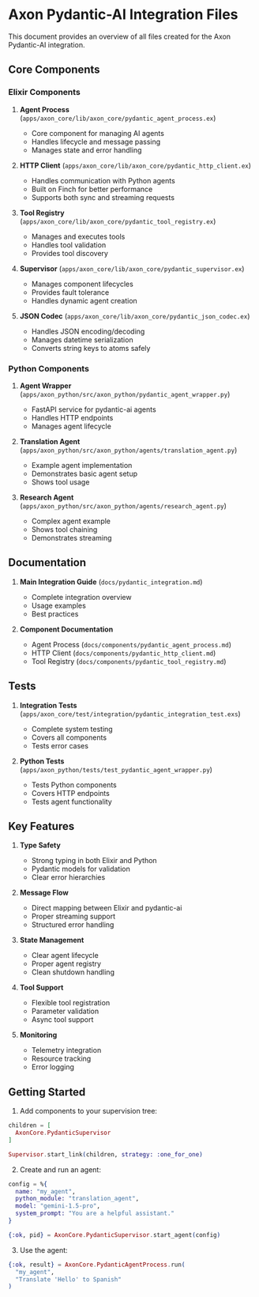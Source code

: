 # Axon Pydantic-AI Integration Files

This document provides an overview of all files created for the Axon Pydantic-AI integration.

## Core Components

### Elixir Components

1. **Agent Process** (`apps/axon_core/lib/axon_core/pydantic_agent_process.ex`)
   - Core component for managing AI agents
   - Handles lifecycle and message passing
   - Manages state and error handling

2. **HTTP Client** (`apps/axon_core/lib/axon_core/pydantic_http_client.ex`)
   - Handles communication with Python agents
   - Built on Finch for better performance
   - Supports both sync and streaming requests

3. **Tool Registry** (`apps/axon_core/lib/axon_core/pydantic_tool_registry.ex`)
   - Manages and executes tools
   - Handles tool validation
   - Provides tool discovery

4. **Supervisor** (`apps/axon_core/lib/axon_core/pydantic_supervisor.ex`)
   - Manages component lifecycles
   - Provides fault tolerance
   - Handles dynamic agent creation

5. **JSON Codec** (`apps/axon_core/lib/axon_core/pydantic_json_codec.ex`)
   - Handles JSON encoding/decoding
   - Manages datetime serialization
   - Converts string keys to atoms safely

### Python Components

1. **Agent Wrapper** (`apps/axon_python/src/axon_python/pydantic_agent_wrapper.py`)
   - FastAPI service for pydantic-ai agents
   - Handles HTTP endpoints
   - Manages agent lifecycle

2. **Translation Agent** (`apps/axon_python/src/axon_python/agents/translation_agent.py`)
   - Example agent implementation
   - Demonstrates basic agent setup
   - Shows tool usage

3. **Research Agent** (`apps/axon_python/src/axon_python/agents/research_agent.py`)
   - Complex agent example
   - Shows tool chaining
   - Demonstrates streaming

## Documentation

1. **Main Integration Guide** (`docs/pydantic_integration.md`)
   - Complete integration overview
   - Usage examples
   - Best practices

2. **Component Documentation**
   - Agent Process (`docs/components/pydantic_agent_process.md`)
   - HTTP Client (`docs/components/pydantic_http_client.md`)
   - Tool Registry (`docs/components/pydantic_tool_registry.md`)

## Tests

1. **Integration Tests** (`apps/axon_core/test/integration/pydantic_integration_test.exs`)
   - Complete system testing
   - Covers all components
   - Tests error cases

2. **Python Tests** (`apps/axon_python/tests/test_pydantic_agent_wrapper.py`)
   - Tests Python components
   - Covers HTTP endpoints
   - Tests agent functionality

## Key Features

1. **Type Safety**
   - Strong typing in both Elixir and Python
   - Pydantic models for validation
   - Clear error hierarchies

2. **Message Flow**
   - Direct mapping between Elixir and pydantic-ai
   - Proper streaming support
   - Structured error handling

3. **State Management**
   - Clear agent lifecycle
   - Proper agent registry
   - Clean shutdown handling

4. **Tool Support**
   - Flexible tool registration
   - Parameter validation
   - Async tool support

5. **Monitoring**
   - Telemetry integration
   - Resource tracking
   - Error logging

## Getting Started

1. Add components to your supervision tree:
```elixir
children = [
  AxonCore.PydanticSupervisor
]

Supervisor.start_link(children, strategy: :one_for_one)
```

2. Create and run an agent:
```elixir
config = %{
  name: "my_agent",
  python_module: "translation_agent",
  model: "gemini-1.5-pro",
  system_prompt: "You are a helpful assistant."
}

{:ok, pid} = AxonCore.PydanticSupervisor.start_agent(config)
```

3. Use the agent:
```elixir
{:ok, result} = AxonCore.PydanticAgentProcess.run(
  "my_agent",
  "Translate 'Hello' to Spanish"
)

